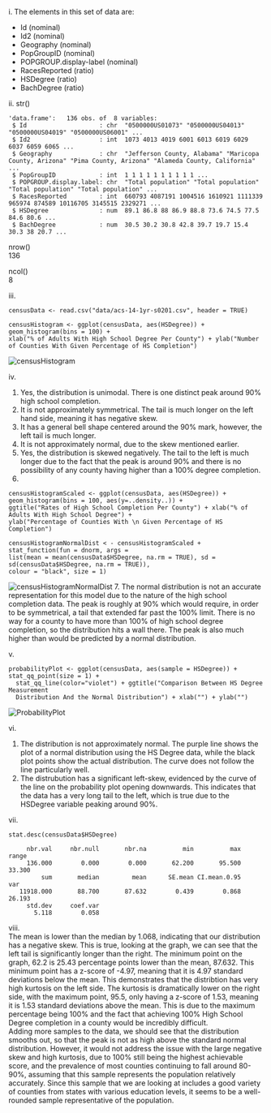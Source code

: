 i.	The elements in this set of data are:
-	Id (nominal)
-	Id2 (nominal)
-	Geography (nominal)
-	PopGroupID (nominal)
-	POPGROUP.display-label (nominal)
-	RacesReported (ratio)
-	HSDegree (ratio)
-	BachDegree (ratio)

ii.	str()
```
'data.frame':	136 obs. of  8 variables:
 $ Id                    : chr  "0500000US01073" "0500000US04013" "0500000US04019" "0500000US06001" ...
 $ Id2                   : int  1073 4013 4019 6001 6013 6019 6029 6037 6059 6065 ...
 $ Geography             : chr  "Jefferson County, Alabama" "Maricopa County, Arizona" "Pima County, Arizona" "Alameda County, California" ...
 $ PopGroupID            : int  1 1 1 1 1 1 1 1 1 1 ...
 $ POPGROUP.display.label: chr  "Total population" "Total population" "Total population" "Total population" ...
 $ RacesReported         : int  660793 4087191 1004516 1610921 1111339 965974 874589 10116705 3145515 2329271 ...
 $ HSDegree              : num  89.1 86.8 88 86.9 88.8 73.6 74.5 77.5 84.6 80.6 ...
 $ BachDegree            : num  30.5 30.2 30.8 42.8 39.7 19.7 15.4 30.3 38 20.7 ...
 ```

  nrow()  
  136
  
  ncol()  
  8
  
iii.	
```
censusData <- read.csv("data/acs-14-1yr-s0201.csv", header = TRUE)
```
```
censusHistogram <- ggplot(censusData, aes(HSDegree)) + geom_histogram(bins = 100) +   
xlab("% of Adults With High School Degree Per County") + ylab("Number of Counties With Given Percentage of HS Completion")
```

![censusHistogram](https://user-images.githubusercontent.com/95236375/161357925-a9e6c7c0-001f-4d82-9374-b65571489776.jpg)

 
iv.	    
1. Yes, the distribution is unimodal. There is one distinct peak around 90% high school       completion.  
2.  It is not approximately symmetrical. The tail is much longer on the left hand side, meaning it has negative skew.  
3. It has a general bell shape centered around the 90% mark, however, the left tail is much longer.  
4. It is not approximately normal, due to the skew mentioned earlier.
5. Yes, the distribution is skewed negatively. The tail to the left is much longer due to the fact that the peak is around 90% and there is no possibility of any county having higher than a 100% degree completion.
6. 
```
censusHistogramScaled <- ggplot(censusData, aes(HSDegree)) + geom_histogram(bins = 100, aes(y=..density..)) +   
ggtitle("Rates of High School Completion Per County") + xlab("% of Adults With High School Degree") + 
ylab("Percentage of Counties With \n Given Percentage of HS Completion")
```
```
censusHistogramNormalDist < - censusHistogramScaled + stat_function(fun = dnorm, args =   
list(mean = mean(censusData$HSDegree, na.rm = TRUE), sd = sd(censusData$HSDegree, na.rm = TRUE)),   
colour = "black", size = 1)
```

![censusHistogramNormalDist](https://user-images.githubusercontent.com/95236375/161367589-3b651744-0bed-4bfa-953c-450c6e3b9372.jpg)
 7. The normal distribution is not an accurate representation for this model due to the nature of the high school completion data. The peak is roughly at 90% which would require, in order to be symmetrical, a tail that extended far past the 100% limit. There is no way for a county to have more than 100% of high school degree completion, so the distribution hits a wall there. The peak is also much higher than would be predicted by a normal distribution.

v.

```
probabilityPlot <- ggplot(censusData, aes(sample = HSDegree)) + stat_qq_point(size = 1) + 
  stat_qq_line(color="violet") + ggtitle("Comparison Between HS Degree Measurement
  Distribution And the Normal Distribution") + xlab("") + ylab("")
```

![ProbabilityPlot](https://user-images.githubusercontent.com/95236375/161396402-7c0a7007-25e6-4728-a932-f35d0fe6164e.jpg)

vi. 
1. The distribution is not approximately normal. The purple line shows the plot of a normal distribution using the HS Degree data, while the black plot points show the actual distribution. The curve does not follow the line particularly well.
2. The distrubution has a significant left-skew, evidenced by the curve of the line on the probability plot opening downwards. This indicates that the data has a very long tail to the left, which is true due to the HSDegree variable peaking around 90%.

vii. 
```
stat.desc(censusData$HSDegree)
```
```
     nbr.val     nbr.null       nbr.na          min          max        range 
     136.000        0.000        0.000       62.200       95.500       33.300 
         sum       median         mean      SE.mean CI.mean.0.95          var 
   11918.000       88.700       87.632        0.439        0.868       26.193 
     std.dev     coef.var 
       5.118        0.058 
```

viii.  
The mean is lower than the median by 1.068, indicating that our distribution has a negative skew. This is true, looking at the graph, we can see that the left tail is significantly longer than the right. The minimum point on the graph, 62.2 is 25.43 percentage points lower than the mean, 87.632. This minimum point has a z-score of -4.97, meaning that it is 4.97 standard deviations below the mean. This demonstrates that the distribtion has very high kurtosis on the left side. The kurtosis is dramatically lower on the right side, with the maximum point, 95.5, only having a z-score of 1.53, meaning it is 1.53 standard deviations above the mean. This is due to the maximum percentage being 100% and the fact that achieving 100% High School Degree completion in a county would be incredibly difficult.  
Adding more samples to the data, we should see that the distribution smooths out, so that the peak is not as high above the standard normal distribution. However, it would not address the issue with the large negative skew and high kurtosis, due to 100% still being the highest achievable score, and the prevalence of most counties continuing to fall around 80-90%, assuming that this sample represents the population relatively accurately. Since this sample that we are looking at includes a good variety of counties from states with various education levels, it seems to be a well-rounded sample representative of the population.
